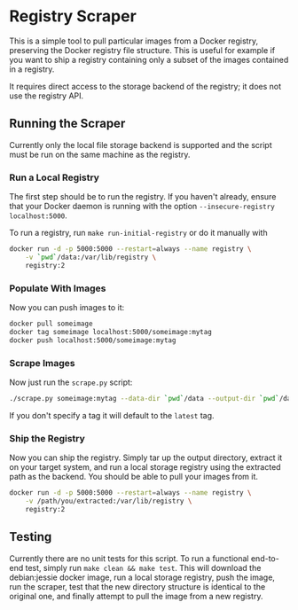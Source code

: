 # Registry Scraper

This is a simple tool to pull particular images from a Docker registry, preserving the Docker
registry file structure. This is useful for example if you want to ship a registry containing only
a subset of the images contained in a registry.

It requires direct access to the storage backend of the registry; it does not use the registry API.

## Running the Scraper

Currently only the local file storage backend is supported and the script must be run on the same
machine as the registry.

### Run a Local Registry

The first step should be to run the registry. If you haven't already, ensure that your Docker daemon
is running with the option `--insecure-registry localhost:5000`.

To run a registry, run `make run-initial-registry` or do it manually with

```bash
docker run -d -p 5000:5000 --restart=always --name registry \
	-v `pwd`/data:/var/lib/registry \
	registry:2
```

### Populate With Images
Now you can push images to it:

```bash
docker pull someimage
docker tag someimage localhost:5000/someimage:mytag
docker push localhost:5000/someimage:mytag
```

### Scrape Images

Now just run the `scrape.py` script:

```bash
./scrape.py someimage:mytag --data-dir `pwd`/data --output-dir `pwd`/data-copy
```

If you don't specify a tag it will default to the `latest` tag.

### Ship the Registry

Now you can ship the registry. Simply tar up the output directory, extract it on your target system,
and run a local storage registry using the extracted path as the backend. You should be able to pull
your images from it.

```bash
docker run -d -p 5000:5000 --restart=always --name registry \
	-v /path/you/extracted:/var/lib/registry \
	registry:2
```

## Testing

Currently there are no unit tests for this script. To run a functional end-to-end test, simply run
`make clean && make test`. This will download the debian:jessie docker image, run a local storage
registry, push the image, run the scraper, test that the new directory structure is identical to
the original one, and finally attempt to pull the image from a new registry.
